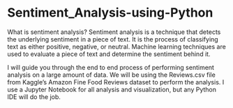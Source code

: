# Sentiment_Analysis-using-Python

What is sentiment analysis?
Sentiment analysis is a technique that detects the underlying sentiment in a piece of text.
It is the process of classifying text as either positive, negative, or neutral. Machine learning techniques are used to evaluate a piece of text and determine the sentiment behind it.

I will guide you through the end to end process of performing sentiment analysis on a large amount of data.
We will be using the Reviews.csv file from Kaggle’s Amazon Fine Food Reviews dataset to perform the analysis.
I use a Jupyter Notebook for all analysis and visualization, but any Python IDE will do the job.
